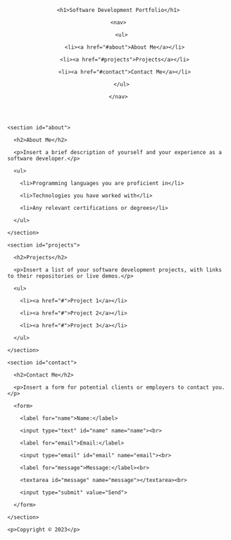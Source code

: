 <!DOCTYPE html>

<html lang="en">

<head>

  <meta charset="UTF-8">

  <title>Software Development Portfolio</title>

  <style>

    /* Add any custom styles here */

  </style>

</head>

<body>

  <header>

    <h1>Software Development Portfolio</h1>

    <nav>

      <ul>

        <li><a href="#about">About Me</a></li>

        <li><a href="#projects">Projects</a></li>

        <li><a href="#contact">Contact Me</a></li>

      </ul>

    </nav>

  </header>

  <main>

    <section id="about">

      <h2>About Me</h2>

      <p>Insert a brief description of yourself and your experience as a software developer.</p>

      <ul>

        <li>Programming languages you are proficient in</li>

        <li>Technologies you have worked with</li>

        <li>Any relevant certifications or degrees</li>

      </ul>

    </section>

    <section id="projects">

      <h2>Projects</h2>

      <p>Insert a list of your software development projects, with links to their repositories or live demos.</p>

      <ul>

        <li><a href="#">Project 1</a></li>

        <li><a href="#">Project 2</a></li>

        <li><a href="#">Project 3</a></li>

      </ul>

    </section>

    <section id="contact">

      <h2>Contact Me</h2>

      <p>Insert a form for potential clients or employers to contact you.</p>

      <form>

        <label for="name">Name:</label>

        <input type="text" id="name" name="name"><br>

        <label for="email">Email:</label>

        <input type="email" id="email" name="email"><br>

        <label for="message">Message:</label><br>

        <textarea id="message" name="message"></textarea><br>

        <input type="submit" value="Send">

      </form>

    </section>

  </main>

  <footer>

    <p>Copyright © 2023</p>

  </footer>

</body>

</html>
